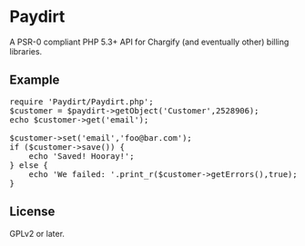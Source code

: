 # Paydirt

A PSR-0 compliant PHP 5.3+ API for Chargify (and eventually other) billing libraries.

## Example

<pre>
require 'Paydirt/Paydirt.php';
$customer = $paydirt->getObject('Customer',2528906);
echo $customer->get('email');

$customer->set('email','foo@bar.com');
if ($customer->save()) {
    echo 'Saved! Hooray!';
} else {
    echo 'We failed: '.print_r($customer->getErrors(),true);
}
</pre>

## License

GPLv2 or later.